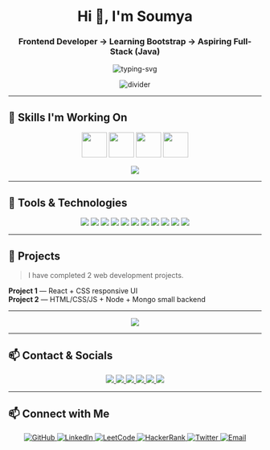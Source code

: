 <!-- HERO -->
<h1 align="center">
  Hi 👋, I'm Soumya
</h1>
<h3 align="center">Frontend Developer → Learning Bootstrap → Aspiring Full-Stack (Java)</h3>

<p align="center">
  <img src="https://readme-typing-svg.herokuapp.com?color=00FFDA&size=28&center=true&width=720&lines=Frontend+Developer+|+React+|+HTML+CSS+JS;Learning+Bootstrap+%26+Full+Stack+Java;Building+clean+UI+%2B+practical+projects" alt="typing-svg"/>
</p>

<!-- <p align="center">
  <a href="https://github.com/soumyaranjan-behera22">
    <img src="https://github-readme-stats.vercel.app/api?username=YOUR_GITHUB_USERNAME&show_icons=true&theme=tokyonight&count_private=true" alt="github stats" />
  </a>
  <a href="https://github.com/soumyaranjan-behera22">
    <img src="https://github-readme-stats.vercel.app/api/top-langs/?username=YOUR_GITHUB_USERNAME&layout=compact&theme=tokyonight" alt="top langs" />
  </a>
</p> -->

<p align="center">
  <img src="https://raw.githubusercontent.com/andreasbm/readme/master/assets/lines/colored.png" alt="divider" />
</p>

---

## 🔭 Skills I'm Working On
<p align="center">
  <img height="50" src="https://skillicons.dev/icons?i=c,cpp,java,js" />
  <img height="50" src="https://skillicons.dev/icons?i=html,css,react,bootstrap" />
  <img height="50" src="https://skillicons.dev/icons?i=mongodb,mysql" />
  <img height="50" src="https://skillicons.dev/icons?i=docker,kubernetes,aws,gcp" />
</p>

<p align="center">
  <img src="https://readme-typing-svg.herokuapp.com?font=Fira+Code&size=18&duration=4000&pause=1000&color=AAAAAA&center=true&width=720&lines=2+Web+Projects+Completed%3A+2;Currently%3A+Learning+Bootstrap+%26+Full+Stack+Topics" />
</p>

---

## 🔧 Tools & Technologies
<p align="center">
  <img src="https://img.shields.io/badge/HTML5-E34F26?logo=html5&logoColor=fff&style=for-the-badge" />
  <img src="https://img.shields.io/badge/CSS3-1572B6?logo=css3&logoColor=fff&style=for-the-badge" />
  <img src="https://img.shields.io/badge/JavaScript-F7DF1E?logo=javascript&logoColor=000&style=for-the-badge" />
  <img src="https://img.shields.io/badge/React-20232A?logo=react&logoColor=61DAFB&style=for-the-badge" />
  <img src="https://img.shields.io/badge/Bootstrap-563D7C?logo=bootstrap&logoColor=fff&style=for-the-badge" />
  <img src="https://img.shields.io/badge/MongoDB-47A248?logo=mongodb&logoColor=fff&style=for-the-badge" />
  <img src="https://img.shields.io/badge/MySQL-4479A1?logo=mysql&logoColor=fff&style=for-the-badge" />
  <img src="https://img.shields.io/badge/Docker-2496ED?logo=docker&logoColor=fff&style=for-the-badge" />
  <img src="https://img.shields.io/badge/Kubernetes-326CE5?logo=kubernetes&logoColor=fff&style=for-the-badge" />
  <img src="https://img.shields.io/badge/AWS-232F3E?logo=amazonaws&logoColor=FF9900&style=for-the-badge" />
  <img src="https://img.shields.io/badge/GCP-4285F4?logo=googlecloud&logoColor=fff&style=for-the-badge" />
</p>

---

## 🧩 Projects
> I have completed 2 web development projects.

<!-- <p align="center">
  <a href="https://github.com/YOUR_GITHUB_USERNAME/project-1">
    <img src="https://img.shields.io/badge/Project-1-00A8E8?logo=github&style=for-the-badge" />
  </a>
  <a href="https://github.com/YOUR_GITHUB_USERNAME/project-2">
    <img src="https://img.shields.io/badge/Project-2-FF6B6B?logo=github&style=for-the-badge" />
  </a>
</p> -->

**Project 1** — React + CSS responsive UI  
**Project 2** — HTML/CSS/JS + Node + Mongo small backend

---


<p align="center">
  <img src="https://readme-typing-svg.herokuapp.com?font=Fira+Code&size=20&duration=3000&pause=1000&color=61DAFB&center=true&width=700&lines=Designing+pixel+perfect+UI;Learning+back-end+essentials;Practicing+DSA+everyday" />
</p>

---

## 📫 Contact & Socials
<p align="center">
  <a href="https://github.com/YOUR_GITHUB_USERNAME">
    <img src="https://img.shields.io/badge/GitHub-%23121011.svg?logo=github&logoColor=white&style=for-the-badge" />
  </a>
  <a href="https://leetcode.com/YOUR_LEETCODE_ID">
    <img src="https://img.shields.io/badge/LeetCode-%230E1111.svg?logo=leetcode&logoColor=FFF&style=for-the-badge" />
  </a>
  <a href="https://www.linkedin.com/in/YOUR_LINKEDIN_ID">
    <img src="https://img.shields.io/badge/LinkedIn-%230A66C2.svg?logo=linkedin&logoColor=white&style=for-the-badge" />
  </a>
  <a href="https://www.hackerrank.com/YOUR_HACKERRANK_ID">
    <img src="https://img.shields.io/badge/HackerRank-%232EA44F.svg?logo=hackerrank&logoColor=white&style=for-the-badge" />
  </a>
  <a href="https://twitter.com/YOUR_TWITTER_ID">
    <img src="https://img.shields.io/badge/Twitter-%231DA1F2.svg?logo=twitter&logoColor=white&style=for-the-badge" />
  </a>
  <a href="mailto:your-email@example.com">
    <img src="https://img.shields.io/badge/Email-%23D14836.svg?logo=gmail&logoColor=white&style=for-the-badge" />
  </a>
</p>

---
## 📫 Connect with Me

<p align="center">
  <!-- GitHub with glow animation -->
  <a href="https://github.com/YOUR_GITHUB_USERNAME" target="_blank">
    <img src="https://img.shields.io/badge/GitHub-%23121011.svg?logo=github&logoColor=white&style=for-the-badge&animation=glitch" alt="GitHub"/>
  </a>
  <!-- LinkedIn with moving gradient -->
  <a href="https://www.linkedin.com/in/YOUR_LINKEDIN_ID" target="_blank">
    <img src="https://img.shields.io/badge/LinkedIn-%230A66C2.svg?logo=linkedin&logoColor=white&style=for-the-badge&animation=fade" alt="LinkedIn"/>
  </a>
  <!-- LeetCode typing animation -->
  <a href="https://leetcode.com/YOUR_LEETCODE_ID" target="_blank">
    <img src="https://readme-typing-svg.herokuapp.com?size=20&duration=3000&pause=500&color=FFA116&center=true&lines=LeetCode" alt="LeetCode"/>
  </a>
  <!-- HackerRank animated badge -->
  <a href="https://www.hackerrank.com/YOUR_HACKERRANK_ID" target="_blank">
    <img src="https://img.shields.io/badge/HackerRank-%232EA44F.svg?logo=hackerrank&logoColor=white&style=for-the-badge&animation=glitch" alt="HackerRank"/>
  </a>
  <!-- Twitter glowing -->
  <a href="https://twitter.com/YOUR_TWITTER_ID" target="_blank">
    <img src="https://img.shields.io/badge/Twitter-%231DA1F2.svg?logo=twitter&logoColor=white&style=for-the-badge&animation=fade" alt="Twitter"/>
  </a>
  <!-- Email typing effect -->
  <a href="mailto:your-email@example.com" target="_blank">
    <img src="https://readme-typing-svg.herokuapp.com?size=20&duration=2500&pause=500&color=D14836&center=true&lines=Email" alt="Email"/>
  </a>
</p>

